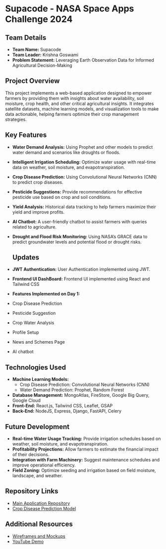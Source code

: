 # Supacode - NASA Space Apps Challenge 2024

## Team Details
- **Team Name:** Supacode
- **Team Leader:** Krishna Goswami
- **Problem Statement:** Leveraging Earth Observation Data for Informed Agricultural Decision-Making

## Project Overview
This project implements a web-based application designed to empower farmers by providing them with insights about water availability, soil moisture, crop health, and other critical agricultural insights. It integrates satellite datasets, machine learning models, and visualization tools to make data actionable, helping farmers optimize their crop management strategies.

## Key Features
- **Water Demand Analysis:** Using Prophet and other models to predict water demand and scenarios like droughts or floods.
- **Intelligent Irrigation Scheduling:** Optimize water usage with real-time data on weather, soil moisture, and evapotranspiration.
- **Crop Disease Prediction:** Using Convolutional Neural Networks (CNN) to predict crop diseases.
- **Pesticide Suggestions:** Provide recommendations for effective pesticide use based on crop and soil conditions.
- **Yield Analysis:** Historical data tracking to help farmers maximize their yield and improve profits.
- **AI Chatbot:** A user-friendly chatbot to assist farmers with queries related to agriculture.
- **Drought and Flood Risk Monitoring:** Using NASA’s GRACE data to predict groundwater levels and potential flood or drought risks.

  ## Updates
- **JWT Authentication:** User Authentication implemented using JWT.
- **Frontend UI DashBoard:** Frontend UI implemented using React and Tailwind CSS
- **Features Implemented on Day 1:**
- Crop Disease Prediction
- Pesticide Suggestion
- Crop Water Analysis
- Profile Setup
- News and Schemes Page
- AI chatbot

## Technologies Used
- **Machine Learning Models:**
  - Crop Disease Prediction: Convolutional Neural Networks (CNN)
  - Water Demand Prediction: Prophet, Random Forest
- **Database Management:** MongoAtlas, FireStore, Google Big Query, Google Cloud
- **Front-End:** React.js, Tailwind CSS, Leaflet, GSAP
- **Back-End:** NodeJS, Express, Django, FastAPI, Celery

## Future Development
- **Real-time Water Usage Tracking:** Provide irrigation schedules based on weather, soil moisture, and evapotranspiration.
- **Profitability Projections:** Allow farmers to estimate the financial impact of their decisions.
- **Integration with Farm Machinery:** Suggest maintenance schedules and improve operational efficiency.
- **Field Zoning:** Optimize seeding and irrigation based on field moisture, landscape, and weather.

## Repository Links
- [Main Application Repository](https://github.com/Senpai-489/Farmingo)
- [Crop Disease Prediction Model](https://github.com/krishnaGauss/Crop-Disease-MLModelAPI.git)

## Additional Resources
- [Wireframes and Mockups](https://shorturl.at/eRwdJ)
- [YouTube Demo](https://youtu.be/2_bHwmZ7ui8)

